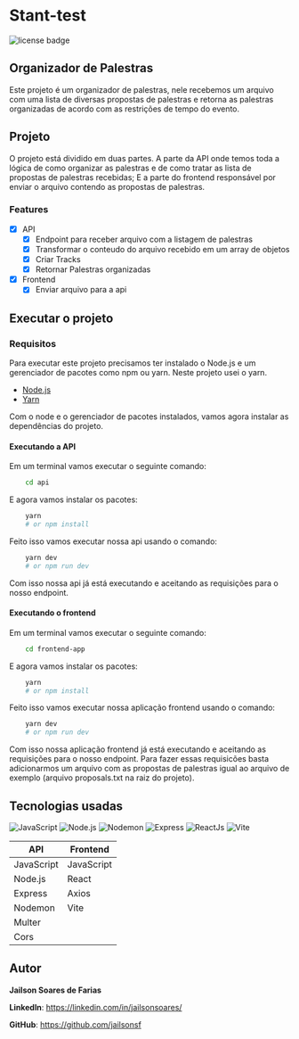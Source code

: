 # Stant-test
![license badge](https://img.shields.io/github/license/jailsonsf/Stant-test?style=for-the-badge)
## Organizador de Palestras
Este projeto é um organizador de palestras, nele recebemos um arquivo com uma lista de diversas propostas de palestras e retorna as palestras organizadas de acordo com as restrições de tempo do evento.
## Projeto
O projeto está dividido em duas partes. A parte da API onde temos toda a lógica de como organizar as palestras e de como tratar as lista de propostas de palestras recebidas; E a parte do frontend responsável por enviar o arquivo contendo as propostas de palestras.
### Features
- [x] API
  - [x] Endpoint para receber arquivo com a listagem de palestras
  - [x] Transformar o conteudo do arquivo recebido em um array de objetos
  - [x] Criar Tracks
  - [x] Retornar Palestras organizadas
- [x] Frontend
  - [x] Enviar arquivo para a api
## Executar o projeto
### Requisitos
Para executar este projeto precisamos ter instalado o Node.js e um gerenciador de pacotes como npm ou yarn. Neste projeto usei o yarn.
- [Node.js](https://nodejs.org/en/)
- [Yarn](https://yarnpkg.com/)

Com o node e o gerenciador de pacotes instalados, vamos agora instalar as dependências do projeto.

#### Executando a API
Em um terminal vamos executar o seguinte comando:
```bash
    cd api
```
E agora vamos instalar os pacotes:
```bash
    yarn
    # or npm install
```
Feito isso vamos executar nossa api usando o comando:
```bash
    yarn dev
    # or npm run dev
```
Com isso nossa api já está executando e aceitando as requisições para o nosso endpoint.
#### Executando o frontend
Em um terminal vamos executar o seguinte comando:
```bash
    cd frontend-app
```
E agora vamos instalar os pacotes:
```bash
    yarn
    # or npm install
```
Feito isso vamos executar nossa aplicação frontend usando o comando:
```bash
    yarn dev
    # or npm run dev
```
Com isso nossa aplicação frontend já está executando e aceitando as requisições para o nosso endpoint. Para fazer essas requisicões basta adicionarmos um arquivo com as propostas de palestras igual ao arquivo de exemplo (arquivo proposals.txt na raiz do projeto).
## Tecnologias usadas
![JavaScript](https://img.shields.io/badge/-JavaScript-F7DF1E?logo=javascript&logoColor=white&style=for-the-badge)
![Node.js](https://img.shields.io/badge/-Node.js-339933?logo=node.js&logoColor=white&style=for-the-badge)
![Nodemon](https://img.shields.io/badge/-Nodemon-76D04B?logo=nodemon&logoColor=white&style=for-the-badge)
![Express](https://img.shields.io/badge/-Express-000000?logo=express&logoColor=white&style=for-the-badge)
![ReactJs](https://img.shields.io/badge/-ReactJs-61DAFB?logo=react&logoColor=white&style=for-the-badge)
![Vite](https://img.shields.io/badge/-Vite-646CFF?logo=vite&logoColor=white&style=for-the-badge)

| API        | Frontend   |
|------------|------------|
| JavaScript | JavaScript |
| Node.js    | React      |
| Express    | Axios      |
| Nodemon    | Vite       |
| Multer     |            |
| Cors       |            |
## Autor
**Jailson Soares de Farias**

**LinkedIn**: https://linkedin.com/in/jailsonsoares/

**GitHub**: https://github.com/jailsonsf
